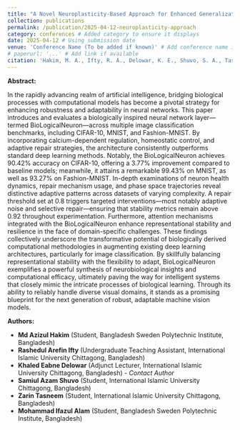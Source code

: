 ```yaml
---
title: "A Novel Neuroplasticity-Based Approach for Enhanced Generalization in Computer Vision"
collection: publications
permalink: /publication/2025-04-12-neuroplasticity-approach
category: conferences # Added category to ensure it displays
date: 2025-04-12 # Using submission date
venue: 'Conference Name (To be added if known)' # Add conference name if known
# paperurl: '...' # Add link if available
citation: 'Hakim, M. A., Ifty, R. A., Delowar, K. E., Shuvo, S. A., Tasneem, Z., & Alam, M. I. (2025). &quot;A Novel Neuroplasticity-Based Approach for Enhanced Generalization in Computer Vision.&quot; <i>Conference Proceedings (To be added)</i>.'
---
```


**Abstract:**

In the rapidly advancing realm of artificial intelligence, bridging biological processes with computational models has become a pivotal strategy for enhancing robustness and adaptability in neural networks. This paper introduces and evaluates a biologically inspired neural network layer—termed BioLogicalNeuron—across multiple image classification benchmarks, including CIFAR-10, MNIST, and Fashion-MNIST. By incorporating calcium-dependent regulation, homeostatic control, and adaptive repair strategies, the architecture consistently outperforms standard deep learning methods. Notably, the BioLogicalNeuron achieves 90.42% accuracy on CIFAR-10, offering a 3.77% improvement compared to baseline models; meanwhile, it attains a remarkable 99.43% on MNIST, as well as 93.27% on Fashion-MNIST. In-depth examinations of neuron health dynamics, repair mechanism usage, and phase space trajectories reveal distinctive adaptive patterns across datasets of varying complexity. A repair threshold set at 0.8 triggers targeted interventions—most notably adaptive noise and selective repair—ensuring that stability metrics remain above 0.92 throughout experimentation. Furthermore, attention mechanisms integrated with the BioLogicalNeuron enhance representational stability and resilience in the face of domain-specific challenges. These findings collectively underscore the transformative potential of biologically derived computational methodologies in augmenting existing deep learning architectures, particularly for image classification. By skillfully balancing representational stability with the flexibility to adapt, BioLogicalNeuron exemplifies a powerful synthesis of neurobiological insights and computational efficacy, ultimately paving the way for intelligent systems that closely mimic the intricate processes of biological learning. Through its ability to reliably handle diverse visual domains, it stands as a promising blueprint for the next generation of robust, adaptable machine vision models.

**Authors:**

*   **Md Azizul Hakim** (Student, Bangladesh Sweden Polytechnic Institute, Bangladesh)
*   **Rashedul Arefin Ifty** (Undergraduate Teaching Assistant, International Islamic University Chittagong, Bangladesh)
*   **Khaled Eabne Delowar** (Adjunct Lecturer, International Islamic University Chittagong, Bangladesh) - *Contact Author*
*   **Samiul Azam Shuvo** (Student, International Islamic University Chittagong, Bangladesh)
*   **Zarin Tasneem** (Student, International Islamic University Chittagong, Bangladesh)
*   **Mohammad Ifazul Alam** (Student, Bangladesh Sweden Polytechnic Institute, Bangladesh)


